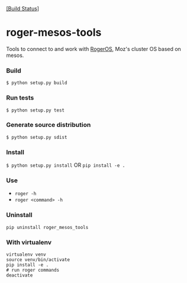 [[Build Status]](https://travis-ci.org/seomoz/roger-mesos-tools)

# roger-mesos-tools

Tools to connect to and work with [RogerOS](https://github.com/seomoz/roger-mesos), Moz's cluster OS based on mesos.

### Build
`$ python setup.py build`

### Run tests
`$ python setup.py test`

### Generate source distribution
`$ python setup.py sdist`

### Install
`$ python setup.py install`
OR
`pip install -e .`

### Use
* `roger -h`
* `roger <command> -h`

### Uninstall
`pip uninstall roger_mesos_tools`

### With virtualenv
```
virtualenv venv
source venv/bin/activate
pip install -e .
# run roger commands
deactivate
```
